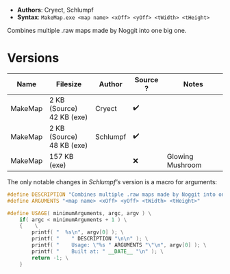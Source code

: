- **Authors**: Cryect, Schlumpf
- **Syntax**: `MakeMap.exe <map name> <xOff> <yOff> <tWidth> <tHeight>`

Combines multiple .raw maps made by Noggit into one big one.

# Versions

| Name    | Filesize                       | Author   | Source ? | Notes |
| ------- | ------------------------------ | -------- | -------- | ----- |
| MakeMap | 2 KB (Source)<br />42 KB (exe) | Cryect   | ✔️       |       |
| MakeMap | 2 KB (Source)<br />48 KB (exe) | Schlumpf | ✔️       |       |
| MakeMap | 157 KB (exe)                   |          | ❌       | Glowing Mushroom      |

The only notable changes in *Schlumpf's* version is a macro for arguments:

```cpp
#define DESCRIPTION "Combines multiple .raw maps made by Noggit into one big one."
#define ARGUMENTS "<map name> <xOff> <yOff> <tWidth> <tHeight>"

#define USAGE( minimumArguments, argc, argv ) \
	if( argc < minimumArguments + 1 ) \
	{	 \
		printf( "  %s\n", argv[0] ); \
		printf( "    " DESCRIPTION "\n\n" ); \
		printf( "    Usage: \"%s " ARGUMENTS "\"\n", argv[0] ); \
		printf( "    Built at: " __DATE__ "\n" ); \
		return -1; \
	}
```
